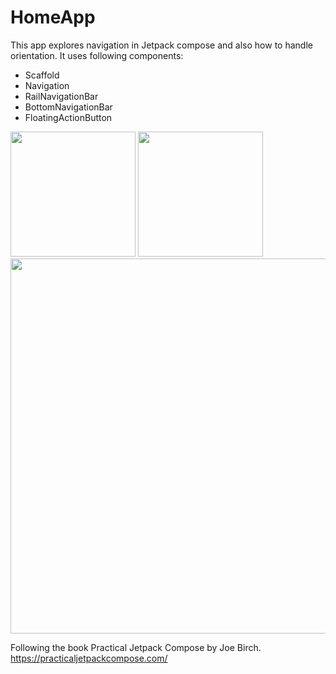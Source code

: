 # HomeApp

This app explores navigation in Jetpack compose and also how to handle orientation.
It uses following components:
- Scaffold
- Navigation
- RailNavigationBar
- BottomNavigationBar
- FloatingActionButton

<p float="left">
<img src="https://user-images.githubusercontent.com/13938746/180571121-0c36796e-dd63-4e33-a4d6-2cb79cbf2a86.png" width="200"/>
<img src="https://user-images.githubusercontent.com/13938746/180571126-b0819800-5b92-46f9-a532-6d50de3a073a.png" width="200" />
<img src="https://user-images.githubusercontent.com/13938746/180571129-66945f7f-c4f9-45c8-a590-718cdc3dd8f2.png" width="600"/> </p>


Following the book Practical Jetpack Compose by Joe Birch. https://practicaljetpackcompose.com/
